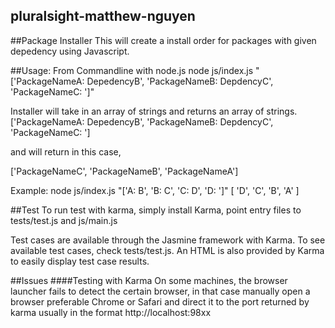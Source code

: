 ## pluralsight-matthew-nguyen
##Package Installer
This will create a install order for packages with given depedency using Javascript.

##Usage: 
From Commandline with node.js
node js/index.js "['PackageNameA: DepedencyB', 'PackageNameB: DepdencyC', 'PackageNameC: ']"

Installer will take in an array of strings and returns an array of strings. 
['PackageNameA: DepedencyB', 'PackageNameB: DepdencyC', 'PackageNameC: ']

and will return in this case,

['PackageNameC', 'PackageNameB', 'PackageNameA']

Example:
node js/index.js "['A: B', 'B: C', 'C: D', 'D: ']"
[ 'D', 'C', 'B', 'A' ]

##Test
To run test with karma, simply install Karma, point entry files to tests/test.js and js/main.js

Test cases are available through the Jasmine framework with Karma. To see available test cases, check tests/test.js.
An HTML is also provided by Karma to easily display test case results.

##Issues
####Testing with Karma
On some machines, the browser launcher fails to detect the certain browser, in that case manually 
open a browser preferable Chrome or Safari and direct it to the port returned by karma usually in the format
http://localhost:98xx